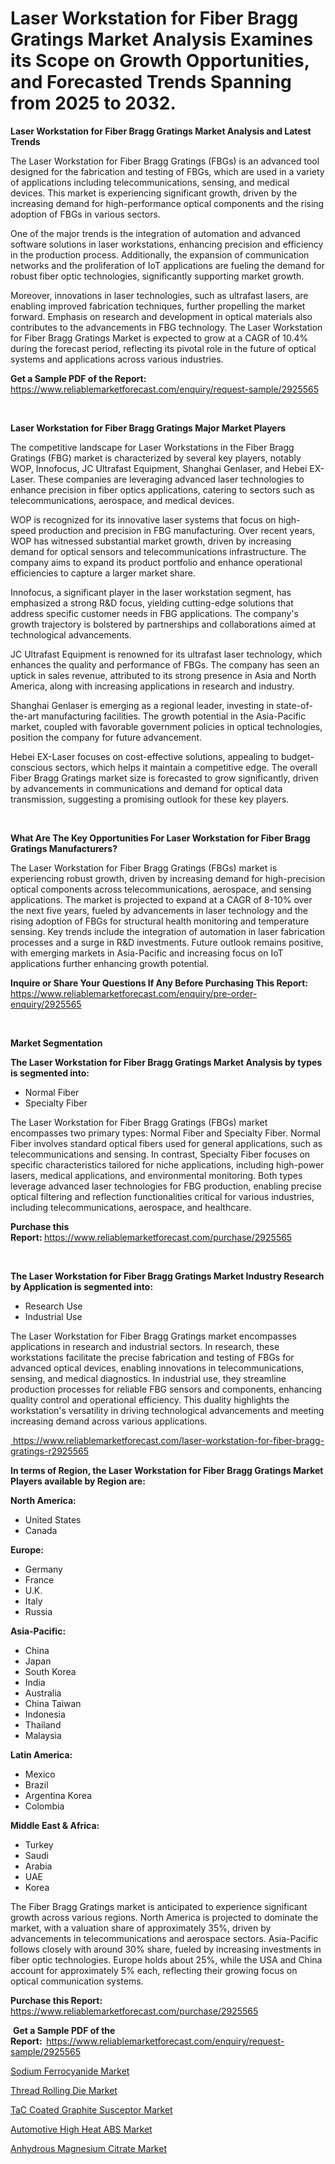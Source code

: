 <p><h1>Laser Workstation for Fiber Bragg Gratings Market Analysis Examines its Scope on Growth Opportunities, and Forecasted Trends Spanning from 2025 to 2032.</h1></p><p><strong>Laser Workstation for Fiber Bragg Gratings Market Analysis and Latest Trends</strong></p>
<p><p>The Laser Workstation for Fiber Bragg Gratings (FBGs) is an advanced tool designed for the fabrication and testing of FBGs, which are used in a variety of applications including telecommunications, sensing, and medical devices. This market is experiencing significant growth, driven by the increasing demand for high-performance optical components and the rising adoption of FBGs in various sectors. </p><p>One of the major trends is the integration of automation and advanced software solutions in laser workstations, enhancing precision and efficiency in the production process. Additionally, the expansion of communication networks and the proliferation of IoT applications are fueling the demand for robust fiber optic technologies, significantly supporting market growth. </p><p>Moreover, innovations in laser technologies, such as ultrafast lasers, are enabling improved fabrication techniques, further propelling the market forward. Emphasis on research and development in optical materials also contributes to the advancements in FBG technology. The Laser Workstation for Fiber Bragg Gratings Market is expected to grow at a CAGR of 10.4% during the forecast period, reflecting its pivotal role in the future of optical systems and applications across various industries.</p></p>
<p><strong>Get a Sample PDF of the Report:&nbsp;</strong> <a href="https://www.reliablemarketforecast.com/enquiry/request-sample/2925565?utm_campaign=1875&utm_medium=2&utm_source=Github&utm_content=ia&utm_term=12032025&utm_id=laser-workstation-for-fiber-bragg-gratings">https://www.reliablemarketforecast.com/enquiry/request-sample/2925565</a></p>
<p>&nbsp;</p>
<p><strong>Laser Workstation for Fiber Bragg Gratings Major Market Players</strong></p>
<p><p>The competitive landscape for Laser Workstations in the Fiber Bragg Gratings (FBG) market is characterized by several key players, notably WOP, Innofocus, JC Ultrafast Equipment, Shanghai Genlaser, and Hebei EX-Laser. These companies are leveraging advanced laser technologies to enhance precision in fiber optics applications, catering to sectors such as telecommunications, aerospace, and medical devices.</p><p>WOP is recognized for its innovative laser systems that focus on high-speed production and precision in FBG manufacturing. Over recent years, WOP has witnessed substantial market growth, driven by increasing demand for optical sensors and telecommunications infrastructure. The company aims to expand its product portfolio and enhance operational efficiencies to capture a larger market share.</p><p>Innofocus, a significant player in the laser workstation segment, has emphasized a strong R&D focus, yielding cutting-edge solutions that address specific customer needs in FBG applications. The company's growth trajectory is bolstered by partnerships and collaborations aimed at technological advancements.</p><p>JC Ultrafast Equipment is renowned for its ultrafast laser technology, which enhances the quality and performance of FBGs. The company has seen an uptick in sales revenue, attributed to its strong presence in Asia and North America, along with increasing applications in research and industry.</p><p>Shanghai Genlaser is emerging as a regional leader, investing in state-of-the-art manufacturing facilities. The growth potential in the Asia-Pacific market, coupled with favorable government policies in optical technologies, position the company for future advancement.</p><p>Hebei EX-Laser focuses on cost-effective solutions, appealing to budget-conscious sectors, which helps it maintain a competitive edge. The overall Fiber Bragg Gratings market size is forecasted to grow significantly, driven by advancements in communications and demand for optical data transmission, suggesting a promising outlook for these key players.</p></p>
<p>&nbsp;</p>
<p><strong>What Are The Key Opportunities For Laser Workstation for Fiber Bragg Gratings Manufacturers?</strong></p>
<p><p>The Laser Workstation for Fiber Bragg Gratings (FBGs) market is experiencing robust growth, driven by increasing demand for high-precision optical components across telecommunications, aerospace, and sensing applications. The market is projected to expand at a CAGR of 8-10% over the next five years, fueled by advancements in laser technology and the rising adoption of FBGs for structural health monitoring and temperature sensing. Key trends include the integration of automation in laser fabrication processes and a surge in R&D investments. Future outlook remains positive, with emerging markets in Asia-Pacific and increasing focus on IoT applications further enhancing growth potential.</p></p>
<p><strong>Inquire or Share Your Questions If Any Before Purchasing This Report:</strong> <a href="https://www.reliablemarketforecast.com/enquiry/pre-order-enquiry/2925565?utm_campaign=1875&utm_medium=2&utm_source=Github&utm_content=ia&utm_term=12032025&utm_id=laser-workstation-for-fiber-bragg-gratings">https://www.reliablemarketforecast.com/enquiry/pre-order-enquiry/2925565</a></p>
<p>&nbsp;</p>
<p><strong>Market Segmentation</strong></p>
<p><strong>The Laser Workstation for Fiber Bragg Gratings Market Analysis by types is segmented into:</strong></p>
<p><ul><li>Normal Fiber</li><li>Specialty Fiber</li></ul></p>
<p><p>The Laser Workstation for Fiber Bragg Gratings (FBGs) market encompasses two primary types: Normal Fiber and Specialty Fiber. Normal Fiber involves standard optical fibers used for general applications, such as telecommunications and sensing. In contrast, Specialty Fiber focuses on specific characteristics tailored for niche applications, including high-power lasers, medical applications, and environmental monitoring. Both types leverage advanced laser technologies for FBG production, enabling precise optical filtering and reflection functionalities critical for various industries, including telecommunications, aerospace, and healthcare.</p></p>
<p><strong>Purchase this Report:&nbsp;</strong><a href="https://www.reliablemarketforecast.com/purchase/2925565?utm_campaign=1875&utm_medium=2&utm_source=Github&utm_content=ia&utm_term=12032025&utm_id=laser-workstation-for-fiber-bragg-gratings">https://www.reliablemarketforecast.com/purchase/2925565</a></p>
<p>&nbsp;</p>
<p><strong>The Laser Workstation for Fiber Bragg Gratings Market Industry Research by Application is segmented into:</strong></p>
<p><ul><li>Research Use</li><li>Industrial Use</li></ul></p>
<p><p>The Laser Workstation for Fiber Bragg Gratings market encompasses applications in research and industrial sectors. In research, these workstations facilitate the precise fabrication and testing of FBGs for advanced optical devices, enabling innovations in telecommunications, sensing, and medical diagnostics. In industrial use, they streamline production processes for reliable FBG sensors and components, enhancing quality control and operational efficiency. This duality highlights the workstation's versatility in driving technological advancements and meeting increasing demand across various applications.</p></p>
<p><a href="https://www.reliablemarketforecast.com/laser-workstation-for-fiber-bragg-gratings-r2925565?utm_campaign=1875&utm_medium=2&utm_source=Github&utm_content=ia&utm_term=12032025&utm_id=laser-workstation-for-fiber-bragg-gratings">&nbsp;https://www.reliablemarketforecast.com/laser-workstation-for-fiber-bragg-gratings-r2925565</a></p>
<p><strong>In terms of Region, the Laser Workstation for Fiber Bragg Gratings Market Players available by Region are:</strong></p>
<p>
    <p> <strong> North America: </strong>
        <ul>
            <li>United States</li>
            <li>Canada</li>
        </ul>
        </p> 
    <p> <strong> Europe: </strong>
        <ul>
            <li>Germany</li>
            <li>France</li>
            <li>U.K.</li>
            <li>Italy</li>
            <li>Russia</li>
        </ul>
        </p> 
    <p> <strong> Asia-Pacific: </strong>
        <ul>
            <li>China</li>
            <li>Japan</li>
            <li>South Korea</li>
            <li>India</li>
            <li>Australia</li>
            <li>China Taiwan</li>
            <li>Indonesia</li>
            <li>Thailand</li>
            <li>Malaysia</li>
        </ul>
        </p> 
    <p> <strong> Latin America: </strong>
        <ul>
            <li>Mexico</li>
            <li>Brazil</li>
            <li>Argentina Korea</li>
            <li>Colombia</li>
        </ul>
        </p> 
    <p> <strong> Middle East & Africa: </strong>
        <ul>
            <li>Turkey</li>
            <li>Saudi</li>
            <li>Arabia</li>
            <li>UAE</li>
            <li>Korea</li>
        </ul>
    </p>
    </p>
<p><p>The Fiber Bragg Gratings market is anticipated to experience significant growth across various regions. North America is projected to dominate the market, with a valuation share of approximately 35%, driven by advancements in telecommunications and aerospace sectors. Asia-Pacific follows closely with around 30% share, fueled by increasing investments in fiber optic technologies. Europe holds about 25%, while the USA and China account for approximately 5% each, reflecting their growing focus on optical communication systems.</p></p>
<p><strong>Purchase this Report: </strong><a href="https://www.reliablemarketforecast.com/purchase/2925565?utm_campaign=1875&utm_medium=2&utm_source=Github&utm_content=ia&utm_term=12032025&utm_id=laser-workstation-for-fiber-bragg-gratings">https://www.reliablemarketforecast.com/purchase/2925565</a></p>
<p>&nbsp;<strong>Get a Sample PDF of the Report:&nbsp;&nbsp;</strong><a href="https://www.reliablemarketforecast.com/enquiry/request-sample/2925565?utm_campaign=1875&utm_medium=2&utm_source=Github&utm_content=ia&utm_term=12032025&utm_id=laser-workstation-for-fiber-bragg-gratings">https://www.reliablemarketforecast.com/enquiry/request-sample/2925565</a></p>
<p><strong></strong></p>
<p><p><a href="https://github.com/cevzarvargem/Market-Research-Report-List-1/blob/main/sodium-ferrocyanide-market.md?utm_campaign=1875&utm_medium=2&utm_source=Github&utm_content=ia&utm_term=12032025&utm_id=laser-workstation-for-fiber-bragg-gratings">Sodium Ferrocyanide Market</a></p><p><a href="https://github.com/navodfetiya/Market-Research-Report-List-1/blob/main/thread-rolling-die-market.md?utm_campaign=1875&utm_medium=2&utm_source=Github&utm_content=ia&utm_term=12032025&utm_id=laser-workstation-for-fiber-bragg-gratings">Thread Rolling Die Market</a></p><p><a href="https://github.com/doganaqev/Market-Research-Report-List-1/blob/main/tac-coated-graphite-susceptor-market.md?utm_campaign=1875&utm_medium=2&utm_source=Github&utm_content=ia&utm_term=12032025&utm_id=laser-workstation-for-fiber-bragg-gratings">TaC Coated Graphite Susceptor Market</a></p><p><a href="https://github.com/yenagmah/Market-Research-Report-List-1/blob/main/automotive-high-heat-abs-market.md?utm_campaign=1875&utm_medium=2&utm_source=Github&utm_content=ia&utm_term=12032025&utm_id=laser-workstation-for-fiber-bragg-gratings">Automotive High Heat ABS Market</a></p><p><a href="https://github.com/omemaeuseda/Market-Research-Report-List-1/blob/main/anhydrous-magnesium-citrate-market.md?utm_campaign=1875&utm_medium=2&utm_source=Github&utm_content=ia&utm_term=12032025&utm_id=laser-workstation-for-fiber-bragg-gratings">Anhydrous Magnesium Citrate Market</a></p></p>